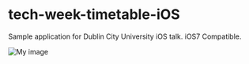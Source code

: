 tech-week-timetable-iOS
=======================

Sample application for Dublin City University iOS talk. iOS7 Compatible. 

![My image](foFox.github.com/foFox.github.io/app.png)
